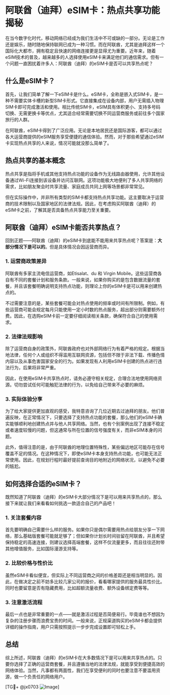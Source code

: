 # 阿联酋（迪拜）eSIM卡：热点共享功能揭秘

在当今数字化时代，移动网络已经成为我们生活中不可或缺的一部分。无论是工作还是娱乐，随时随地保持联网已成为一种习惯。而在阿联酋，尤其是迪拜这样一个国际化大都市，拥有稳定且快速的网络连接更是显得尤为重要。近年来，随着eSIM技术的普及，越来越多的人选择使用eSIM卡来满足他们的通信需求。但有一个问题一直困扰着许多人：阿联酋（迪拜）的eSIM卡是否可以共享热点呢？

## 什么是eSIM卡？

首先，让我们简单了解一下eSIM卡是什么。eSIM卡，全称是嵌入式SIM卡，是一种不需要实体卡槽的新型SIM卡形式。它直接集成在设备内部，用户无需插入物理SIM卡即可完成激活和使用。相比传统SIM卡，eSIM具有体积更小、支持多号码切换、无需更换卡等优点，尤其适合经常需要切换不同运营商服务或前往多个国家旅行的人群。

在阿联酋，eSIM卡得到了广泛应用。无论是本地居民还是国际游客，都可以通过各大运营商提供的eSIM服务享受便捷的通信体验。然而，对于那些希望通过eSIM卡实现热点共享的人来说，情况可能就没那么简单了。

## 热点共享的基本概念

热点共享是指将手机或其他支持热点功能的设备作为无线路由器使用，允许其他设备通过Wi-Fi连接到该设备并访问互联网。这项功能极大地便利了多人共享网络的需求，比如朋友聚会时共享流量、家庭成员共同上网等场景都非常常见。

但在实际操作中，并非所有类型的SIM卡都支持热点共享功能。这主要取决于运营商的技术限制以及国家地区的法律法规。因此，在考虑购买阿联酋（迪拜）的eSIM卡之前，了解其是否具备热点共享能力至关重要。

## 阿联酋（迪拜）eSIM卡能否共享热点？

回到正题——阿联酋（迪拜）的eSIM卡到底能不能用来共享热点呢？答案是：**大部分情况下是可以的**。但是具体情况会因运营商而异。

### 1. 运营商政策差异
阿联酋有多家主流电信运营商，如Etisalat、du 和 Virgin Mobile。这些运营商各自有不同的套餐计划和服务条款。一般来说，如果你购买的是包含数据流量的套餐，并且该套餐明确说明支持热点功能，则理论上你的eSIM卡是可以用来创建热点的。

不过需要注意的是，某些套餐可能会对热点使用的频率或时间有所限制。例如，有些运营商可能会规定每月只能使用一定小时数的热点服务，超出部分则需要额外付费。因此，在选购eSIM卡前一定要仔细阅读相关条款，确保符合自己的使用需求。

### 2. 法律法规影响
除了运营商自身的政策外，阿联酋政府也对外部网络行为有着严格的规定。根据当地法律，任何个人或组织不得滥用互联网资源，包括但不限于非法下载、传播色情内容以及从事危害国家安全的行为。如果发现有人利用eSIM卡创建的热点进行违法行为，后果将非常严重。

因此，在使用eSIM卡共享热点时，请务必遵守相关规定，合理合法地使用网络资源。切勿尝试任何可能触犯法律的行为，以免给自己带来不必要的麻烦。

### 3. 实际体验分享
为了给大家提供更加直观的感受，我特意咨询了几位近期去过迪拜的朋友。他们普遍反映，在正常情况下，只要选择了支持热点功能的套餐，那么他们的eSIM卡确实能够顺利地创建热点并与他人共享网络。当然，也有个别案例出现了连接不稳定或者速度较慢的问题，但这通常与所在位置的信号强度有关，而非eSIM本身的问题。

此外，值得注意的是，由于阿联酋的地理位置特殊性，某些偏远地区可能存在信号覆盖不足的情况。在这种情况下，即使eSIM卡本身支持热点功能，也可能无法正常使用。因此，在规划行程时最好提前查询目的地附近的网络状况，以避免不必要的尴尬。

## 如何选择合适的eSIM卡？

既然知道了阿联酋（迪拜）的eSIM卡大部分情况下是可以用来共享热点的，那么接下来就让我们来看看如何挑选一款适合自己的产品吧！

### 1. 关注套餐内容
首先要明确自己需要什么样的服务。如果你只是偶尔需要用热点给朋友分享一下网络，那么基础版套餐可能就足够了；但如果你计划长时间驻留在阿联酋，并且希望保持稳定的高速连接，则建议选择高端套餐，这样不仅流量更多，而且往往还附带其他增值服务，比如国际漫游支持等。

### 2. 比较价格与性价比
虽然eSIM卡看似便宜，但实际上不同运营商之间的价格差距还是相当明显的。因此，在做决定之前不妨多比较几家公司的报价，看看哪家提供的服务最具性价比。同时也要留意是否有隐藏费用，比如超额流量收费、额外设备绑定费等等。

### 3. 注意激活流程
最后一点也是非常重要的一点——就是激活过程是否简便易行。毕竟谁也不想因为复杂的注册步骤而浪费宝贵的时间。一般来说，正规渠道购买的eSIM卡都会提供详细的操作指南，用户只需按照提示一步步完成设置即可轻松上手。

## 总结

综上所述，阿联酋（迪拜）的eSIM卡在大多数情况下是可以用来共享热点的。只要你选择了正确的运营商套餐，并且遵循当地的法律法规，就能享受到便捷高效的网络体验。当然，凡事都有两面性，我们在享受便利的同时也要注意不要滥用资源，做一个负责任的网络用户。

[TG💪+ @jx0703 ![Image](https://github.com/user-attachments/assets/dbca1d08-cadb-493c-b0ec-ad6f7a83f270)]